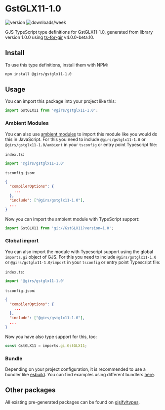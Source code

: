 
# GstGLX11-1.0

![version](https://img.shields.io/npm/v/@girs/gstglx11-1.0)
![downloads/week](https://img.shields.io/npm/dw/@girs/gstglx11-1.0)


GJS TypeScript type definitions for GstGLX11-1.0, generated from library version 1.0.0 using [ts-for-gir](https://github.com/gjsify/ts-for-gir) v4.0.0-beta.10.


## Install

To use this type definitions, install them with NPM:
```bash
npm install @girs/gstglx11-1.0
```

## Usage

You can import this package into your project like this:
```ts
import GstGLX11 from '@girs/gstglx11-1.0';
```

### Ambient Modules

You can also use [ambient modules](https://github.com/gjsify/ts-for-gir/tree/main/packages/cli#ambient-modules) to import this module like you would do this in JavaScript.
For this you need to include `@girs/gstglx11-1.0` or `@girs/gstglx11-1.0/ambient` in your `tsconfig` or entry point Typescript file:

`index.ts`:
```ts
import '@girs/gstglx11-1.0'
```

`tsconfig.json`:
```json
{
  "compilerOptions": {
    ...
  },
  "include": ["@girs/gstglx11-1.0"],
  ...
}
```

Now you can import the ambient module with TypeScript support: 

```ts
import GstGLX11 from 'gi://GstGLX11?version=1.0';
```

### Global import

You can also import the module with Typescript support using the global `imports.gi` object of GJS.
For this you need to include `@girs/gstglx11-1.0` or `@girs/gstglx11-1.0/import` in your `tsconfig` or entry point Typescript file:

`index.ts`:
```ts
import '@girs/gstglx11-1.0'
```

`tsconfig.json`:
```json
{
  "compilerOptions": {
    ...
  },
  "include": ["@girs/gstglx11-1.0"],
  ...
}
```

Now you have also type support for this, too:

```ts
const GstGLX11 = imports.gi.GstGLX11;
```

### Bundle

Depending on your project configuration, it is recommended to use a bundler like [esbuild](https://esbuild.github.io/). You can find examples using different bundlers [here](https://github.com/gjsify/ts-for-gir/tree/main/examples).

## Other packages

All existing pre-generated packages can be found on [gjsify/types](https://github.com/gjsify/types).

